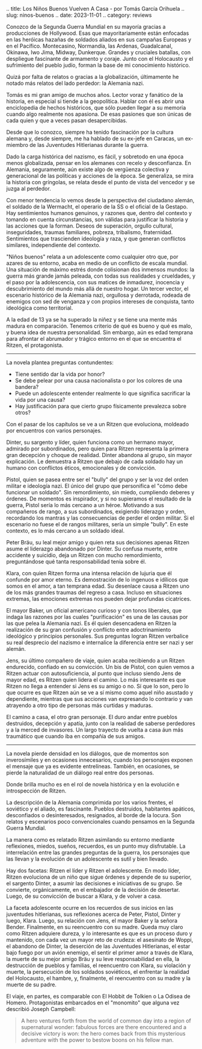 .. title: Los Niños Buenos Vuelven A Casa - por Tomás García Orihuela
.. slug: ninos-buenos
.. date: 2023-11-01
.. category: reviews

Conozco de la Segunda Guerra Mundial en su mayoría gracias a producciones de Hollywood.
Esas que mayoritariamente están enfocadas en las heróicas hazañas de soldados aliados en sus campañas Europeas y en el Pacífico.
Montecasino, Normandía, las Ardenas, Guadalcanal, Okinawa, Iwo Jima, Midway, Dunkerque.
Grandes y cruciales batallas, con despliegue fascinante de armamento y coraje.
Junto con el Holocausto y el sufrimiento del pueblo judío, forman la base de mi conocimiento histórico.

Quizá por falta de relatos o gracias a la globalización, últimamente he notado más relatos del lado perdedor: la Alemania nazi.

Tomás es mi gran amigo de muchos años.
Lector voraz y fanático de la historia, en especial si tiende a la geopolítica.
Hablar con él es abrir una enciclopedia de hechos históricos, que sólo pueden llegar a su memoria cuando algo realmente nos apasiona.
De esas pasiones que son únicas de cada quien y que a veces pasan desapercibidas.

Desde que lo conozco, siempre ha tenido fascinación por la cultura alemana y, desde siempre, me ha hablado de su ex-jefe en Caracas, un ex-miembro de las Juventudes Hitlerianas durante la guerra.

Dado la carga histórica del nazismo, es fácil, y sobretodo en una época menos globalizada, pensar en los alemanes con recelo y desconfianza.
En Alemania, seguramente, aún existe algo de vergüenza colectiva y generacional de las políticas y acciones de la época.
Se generaliza, se mira la historia con gríngolas, se relata desde el punto de vista del vencedor y se juzga al perdedor.

Con menor tendencia lo vemos desde la perspectiva del ciudadano alemán, el soldado de la Wermacht, el operario de la SS o el oficial de la Gestapo.
Hay sentimientos humanos genuinos, y razones que, dentro del contexto y tomando en cuenta circunstancias, son válidas para justificar la historia y las acciones que la forman.
Deseos de superación, orgullo cultural, inseguridades, traumas familiares, pobreza, tribalismo, fraternidad.
Sentimientos que trascienden ideología y raza, y que generan conflictos similares, independiente del contexto.

"Niños buenos" relata a un adolescente como cualquier otro que, por azares de su entorno, acaba en medio de un conflicto de escala mundial.
Una situación de máximo estrés donde colisionan dos inmensos mundos: la guerra más grande jamás peleada, con todas sus realidades y crueldades, y el paso por la adolescencia, con sus matices de inmadurez, inocencia y descubrimiento del mundo más allá de nuestro hogar.
Un tercer vector, el escenario histórico de la Alemania nazi, orgullosa y derrotada, rodeada de enemigos con sed de venganza y con propios intereses de conquista, tanto ideológica como territorial.

A la edad de 13 ya se ha superado la niñez y se tiene una mente más madura en comparación.
Tenemos criterio de qué es bueno y qué es malo, y buena idea de nuestra personalidad.
Sin embargo, aún es edad temprana para afrontar el abrumador y trágico entorno en el que se encuentra el Ritzen, el protagonista.

---

La novela plantea preguntas contundentes:

- Tiene sentido dar la vida por honor?
- Se debe pelear por una causa nacionalista o por los colores de una bandera?
- Puede un adolescente entender realmente lo que significa sacrificar la vida por una causa?
- Hay justificación para que cierto grupo físicamente prevalezca sobre otros?

Con el pasar de los capítulos se ve a un Ritzen que evoluciona, moldeado por encuentros con varios personajes.

Dinter, su sargento y líder, quien funciona como un hermano mayor, admirado por subordinados, pero quien para Ritzen representa la primera gran decepción y choque de realidad.
Dinter abandona al grupo, sin mayor explicación.
Le demuestra a Ritzen que debajo de cada soldado hay un humano con conflictos éticos, emocionales y de convicción.

Pistol, quien se pasea entre ser el "bully" del grupo y ser la voz del orden militar e ideología nazi.
El único del grupo que personifica el "cómo debe funcionar un soldado".
Sin remordimiento, sin miedo, cumpliendo deberes y órdenes.
De momentos es inspirador, y si no supieramos el resultado de la guerra, Pistol sería lo más cercano a un héroe.
Motivando a sus compañeros de rango, a sus subordinados, exigiendo liderazgo y orden, recordando los mantras y las consecuencias de perder el orden militar.
Si el escenario no fuese el de rangos militares, sería un simple "bully".
En este contexto, es lo más cercano a un soldado ideal.

Peter Bräu, su leal mejor amigo y quien reta sus decisiones apenas Ritzen asume el liderazgo abandonado por Dinter.
Su confusa muerte, entre accidente y suicidio, deja un Ritzen con mucho remordimiento, preguntándose qué tanta responsabilidad tenía sobre él.

Klara, con quien Ritzen forma una intensa relación de lujuria que él confunde por amor eterno.
Es demostración de lo ingenuos e idílicos que somos en el amor, a tan temprana edad.
Su desenlace causa a Ritzen uno de los más grandes traumas del regreso a casa.
Incluso en situaciones extremas, las emociones extremas nos pueden dejar profundas cicatrices.

El mayor Baker, un oficial americano curioso y con tonos liberales, que indaga las razones por las cuales "purificación" es una de las causas por las que pelea la Alemania nazi.
Es él quien desencadena en Ritzen la realización de su gran confusión y conflicto entre adoctrinamiento ideológico y principios personales.
Sus preguntas logran Ritzen verbalice su real desprecio del nazismo e internalice la diferencia entre ser nazi y ser alemán.

Jens, su último compañero de viaje, quien acaba recibiendo a un Ritzen endurecido, confiado en su convicción.
Un bis de Pistol, con quien vemos a Ritzen actuar con autosuficiencia, al punto que incluso siendo Jens de mayor edad, es Ritzen quien lidera el camino.
Lo más interesante es que Ritzen no llega a entender si Jens es su amigo o no.
Sí que lo son, pero lo que ocurre es que Ritzen aún se ve a sí mismo como aquel niño asustado y dependiente, mientras que sus acciones van expresando lo contrario y van atrayendo a otro tipo de personas más curtidas y maduras.

El camino a casa, el otro gran personaje.
El duro andar entre pueblos destruidos, decepción y apatía, junto con la realidad de saberse perdedores y a la merced de invasores.
Un largo trayecto de vuelta a casa áun más traumático que cuando iba en compañía de sus amigos.

---

La novela pierde densidad en los diálogos, que de momentos son inverosímiles y en ocasiones innecesarios, cuando los personajes exponen el mensaje que ya es evidente entrelíneas.
También, en ocasiones, se pierde la naturalidad de un diálogo real entre dos personas.

Donde brilla mucho es en el rol de novela histórica y en la evolución e introspección de Ritzen.

La descripción de la Alemania comprimida por los varios frentes, el soviético y el aliado, es fascinante.
Pueblos destruidos, habitantes apáticos, desconfiados o desinteresados, resignados, al borde de la locura.
Son relatos y escenarios poco convencionales cuando pensamos en la Segunda Guerra Mundial.

La manera como es relatado Ritzen asimilando su entorno mediante reflexiones, miedos, sueños, recuerdos, es un punto muy disfrutable.
La interrelación entre las grandes preguntas de la guerra, los personajes que las llevan y la evolución de un adolescente es sutil y bien llevado.

Hay dos facetas: Ritzen el líder y Ritzen el adolescente.
En modo líder, Ritzen evoluciona de un niño que sigue órdenes y depende de su superior, el sargento Dinter, a asumir las decisiones e iniciativas de su grupo.
Se convierte, orgánicamente, en el embajador de la decisión de desertar.
Luego, de su convicción de buscar a Klara, y de volver a casa.

La faceta adolescente ocurre en los recuerdos de sus inicios en las juventudes hitlerianas, sus reflexiones acerca de Peter, Pistol, Dinter y luego, Klara. Luego, su relación con Jens, el mayor Baker y la señora Bender.
Finalmente, en su reencuentro con su madre.
Queda muy claro como Ritzen adquiere dureza, y lo interesante es que es un proceso duro y mantenido, con cada vez un mayor reto de crudeza:
el asesinato de Woppi,
el abandono de Dinter,
la deserción de las Juventudes Hitlerianas,
el estar bajo fuego por un avión enemigo,
el sentir el primer amor a través de Klara,
la muerte de su mejor amigo Bräu y su leve responsabilidad en ella,
la destrucción de pueblos y familias,
el reencuentro con Klara, su violación y muerte,
la persecución de los soldados soviéticos,
el enfrentar la realidad del Holocausto,
el hambre,
y, finalmente, el reencuentro con su madre y la muerte de su padre.

El viaje, en partes, es comparable con El Hobbit de Tolkien o La Odisea de Homero.
Protagonistas embarcados en el "monomito" que alguna vez describió Joseph Campbell:

> A hero ventures forth from the world of common day into a region of supernatural wonder: fabulous forces are there encountered and a decisive victory is won: the hero comes back from this mysterious adventure with the power to bestow boons on his fellow man.
